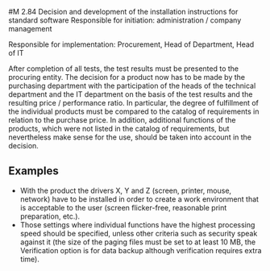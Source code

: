 #M 2.84 Decision and development of the installation instructions for standard software
Responsible for initiation: administration / company management

Responsible for implementation: Procurement, Head of Department, Head of IT

After completion of all tests, the test results must be presented to the procuring entity. The decision for a product now has to be made by the purchasing department with the participation of the heads of the technical department and the IT department on the basis of the test results and the resulting price / performance ratio. In particular, the degree of fulfillment of the individual products must be compared to the catalog of requirements in relation to the purchase price. In addition, additional functions of the products, which were not listed in the catalog of requirements, but nevertheless make sense for the use, should be taken into account in the decision.



## Examples 
* With the product the drivers X, Y and Z (screen, printer, mouse, network) have to be installed in order to create a work environment that is acceptable to the user (screen flicker-free, reasonable print preparation, etc.).
* Those settings where individual functions have the highest processing speed should be specified, unless other criteria such as security speak against it (the size of the paging files must be set to at least 10 MB, the Verification option is for data backup although verification requires extra time).




